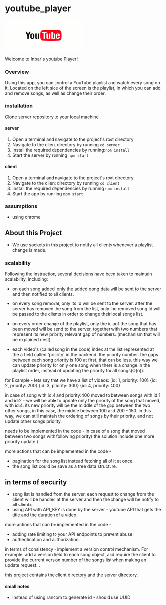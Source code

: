 # youtube_player
 <img src="giphy.gif" width="250" height="100" title="Youtube logo">

Welcome to Inbar's youtube Player!

### Overview ###
Using this app, you can control a YouTube playlist and watch every song on it.
Located on the left side of the screen is the playlist,
in which you can add and remove songs, as well as change their order.


### installation ###

 Clone server repository to your local machine


#### server ####

1. Open a terminal and navigate to the project's root directory
2. Navigate to the client directory by running ``` cd server ```
3. Install the required dependencies by running:``` npm install ```
4. Start the server by running ``` npm start ```

#### client ####

1. Open a terminal and navigate to the project's root directory
2. Navigate to the client directory by running ``` cd client ```
3. Install the required dependencies by running ``` npm install ```
4. Start the app by running ``` npm start ```

### assumptions ###

* using chrome

## About this Project ##

* We use sockets in this project to notify all clients whenever a playlist change is made.

### scalability ###
Following the instruction, several decisions have been taken to maintain scalability, including:

* on each song added, only the added dong data will be sent to the server and then notified to all clients.
* on every song removal, only its Id will be sent to the server. 
after the server has removed the song from the list,
 only the removed song Id will be passed to the clients in order to change their local songs list.

* on every order change of the playlist, only the id aof the song that has been moved will be send to the server,
together with two numbers that represent its new priority relevant gap of numbers. (mechanism that will be explained nest)

* each video's (called song in the code) index at the list represented at the a field called 'priority' in the backend.
the priority number. the gaps between each song priority is 100 at first, that can be less.
this way we can update priority for only one song when there is a change in the playlist order, instead of updating the priority for all songs(O(n)).

for Example - lets say that we have a list of videos:
 {id: 1, priority: 100}
 {id: 2, priority: 200}
 {id: 3, priority: 300}
 {id: 4, priority: 400}

in case of song with id:4 and priority:400 moved to between songs with id:1 and id:2 - 
we will be able to update only the priority of the song that moved, with id:4.
its new priority will be the middle of the gap between the two other songs,
in this case, the middle between 100 and 200 - 150.
in this way, we can still maintain the ordering of songs by their priority. and not update other songs priority.

needs to be implemented in the code - 
in case of a song that moved between two songs with following priority( the solution include one more priority update ) 

more actions that can be implemented in the code - 
 * pagination for the song list instead fetching all of it at once.
 * the song list could be save as a tree data structure.
  

 ## in terms of security ##
 
 * song list is handled from the server. each request to change from the client will be handled at the server and then the change will be notify to all clients
 * using API with API_KEY is done by the server  - youtube API that gets the title and the duration of a video.
 

 more actions that can be implemented in the code - 
 * adding rate limiting to your API endpoints to prevent abuse 
 * authentication and authorization.

in terms of consistency -  implement a version control mechanism. For example, add a version field to each song object, and require the client to provide the current version number of the songs list when making an update request. .

this project contains the client directory and the server directory.

#### small notes ####
* instead of using random to generate id - should use UUID
